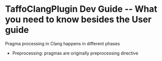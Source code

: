 # TaffoClangPlugin Dev Guide -- What you need to know besides the User guide
Pragma processing in Clang happens in different phases
 - Preprocessing: pragmas are originally preprocessing directive

 

 




